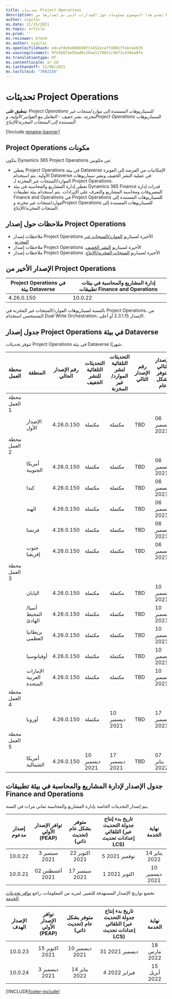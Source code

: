 ```yaml
---
title: تحديثات Project Operations
description: يقدم هذا الموضوع معلومات حول الإصدارات التي تم إصدارها من Dynamics 365 Project Operations.
author: sigitac
ms.date: 11/15/2021
ms.topic: article
ms.prod: ''
ms.reviewer: kfend
ms.author: sigitac
ms.openlocfilehash: e4cafde5e866690f31452eceffdd81ffeb14e635
ms.sourcegitcommit: 97e5887ae5bad6c26aa1179b51c9b71c434ea8fe
ms.translationtype: HT
ms.contentlocale: ar-SA
ms.lasthandoff: 12/06/2021
ms.locfileid: "7892156"
---
```

# <a name="project-operations-updates"></a>تحديثات Project Operations

_**ينطبق على:** Project Operations للسيناريوهات المستندة إلى موارد/منتجات غير مخزنة‬، نشر خفيف - التعامل مع الفواتير الأولية‬، وProject Operations للسيناريوهات المستندة إلى المنتجات المخزنة/الإنتاج_

[!include [rename-banner](~/includes/cc-data-platform-banner.md)]

## <a name="project-operations-components"></a>‏‫مكونات Project Operations

يتكون Dynamics 365 Project Operations من مكونين:

- يغطي Project Operations في بيئة Dataverse الإمكانيات من الفرصة إلى الفوترة الأولية. يتم استخدام Dataverse في عملية النشر الخفيف ونشر سيناريوهات الموارد/المنتجات غير المخزنة‬ لـ Project Operations.
- تغطي إدارة المشاريع والمحاسبة في بيئة Dynamics 365 Finance قدرات إدارة المصروفات ومحاسبة المشاريع والتعرف على الإيرادات. يتم استخدام بيئة تطبيقات Finance and Operations في Project Operations للسيناريوهات المستندة إلى موارد/منتجات غير مخزنة‬ وProject Operations للسيناريوهات المستندة إلى المنتجات المخزنة/الإنتاج.

## <a name="project-operations-release-notes"></a>ملاحظات حول إصدار Project Operations
- ملاحظات إصدار Project Operations الأخيرة لسيناريو [الموارد/المنتجات غير المخزنة‬‬‏‫](whats-new-nov-2021-resource-based.md).
- ملاحظات إصدار Project Operations الأخيرة لسيناريو [النشر الخفيف‬‬‬‏‫](../pro/whats-new/whats-new-nov-2021-lite.md).
- ملاحظات إصدار Project Operations الأخيرة لسيناريو [المنتجات المخزنة/الإنتاج‬‬‬‏‫](../prod-pma/whats-new/whats-new-oct-2021-stocked.md).

## <a name="project-operations-latest-version"></a>الإصدار الأخير من Project Operations

| Project Operations في بيئة Dataverse | إدارة المشاريع والمحاسبة في بيئات تطبيقات Finance and Operations | 
| --- | --- |
| 4.26.0.150 | 10.0.22 |

بالنسبة لسيناريوهات الموارد/المنتجات غير المخزنة في Project Operations، من المستحسن استخدام Dual Write Orchestration، الإصدار 2.3.1.15 أو أعلى.

## <a name="release-schedule-for-project-operations-on-dataverse-environment"></a>جدول إصدار Project Operations في بيئة Dataverse

تتوفر تحديثات Project Operations في بيئة Dataverse شهريًا. 

| محطة العمل | المنطقة | رقم الإصدار الحالي | التحديثات التلقائية للنشر الخفيف | التحديثات التلقائية لنشر الموارد/غير المخزنة | رقم الإصدار التالي | الإصدار التالي متوفر بشكل عام |
|-----------|-----------------------|-----------------|--------------------|---------------------|---------------------|---------------------|
| محطة العمل 1 |   &nbsp;              |    &nbsp;       | &nbsp;             |      &nbsp;         |      &nbsp;         |      &nbsp;         |
|   &nbsp;  | الإصدار الأول         |  4.26.0.150     | مكتملة           | مكتملة            | TBD                 | 06 ديسمبر 2021   |
| محطة العمل 2 |   &nbsp;              |    &nbsp;       | &nbsp;             |      &nbsp;         |      &nbsp;         |      &nbsp;         |
|   &nbsp;  | أمريكا الجنوبية         |  4.26.0.150     | مكتملة           | مكتملة            | TBD                 | 06 ديسمبر 2021   |
|   &nbsp;  | كندا                |  4.26.0.150     | مكتملة           | مكتملة            | TBD                 | 06 ديسمبر 2021   |
|   &nbsp;  | الهند                 |  4.26.0.150     | مكتملة           | مكتملة            | TBD                 | 06 ديسمبر 2021   |
|   &nbsp;  | فرنسا                |  4.26.0.150     | مكتملة           | مكتملة            | TBD                 | 06 ديسمبر 2021   |
|   &nbsp;  | جنوب إفريقيا          |  4.26.0.150     | مكتملة           | مكتملة            | TBD                 | 06 ديسمبر 2021   |
| محطة العمل 3 |      &nbsp;           |     &nbsp;      |     &nbsp;         |      &nbsp;         |      &nbsp;         |      &nbsp;         |
|   &nbsp;  | اليابان                 |  4.26.0.150     | مكتملة           | مكتملة            | TBD                 | 10 ديسمبر 2021   |
|   &nbsp;  | آسيا/المحيط الهادئ          |  4.26.0.150     | مكتملة           | مكتملة            | TBD                 | 10 ديسمبر 2021   |
|   &nbsp;  | بريطانيا العظمى         |  4.26.0.150     | مكتملة           | مكتملة            | TBD                 | 10 ديسمبر 2021   |
|   &nbsp;  | ‏‫أوقيانوسيا‬               |  4.26.0.150     | مكتملة           | مكتملة            | TBD                 | 10 ديسمبر 2021   |
|   &nbsp;  | الإمارات العربية المتحدة  |  4.26.0.150     | مكتملة           | مكتملة            | TBD                 | 10 ديسمبر 2021   |
| محطة العمل 4 |     &nbsp;            |     &nbsp;      |     &nbsp;         |      &nbsp;         |      &nbsp;         |      &nbsp;         |
|   &nbsp;  | ‏‏أوروبا                |  4.26.0.150     | مكتملة           | 10 ديسمبر 2021   | TBD                 | 17 ديسمبر 2021   |
| محطة العمل 5 |     &nbsp;            |     &nbsp;      |     &nbsp;         |      &nbsp;         |      &nbsp;         |      &nbsp;         |
|   &nbsp;  | أمريكا الشمالية         |  4.26.0.150     | 10 ديسمبر 2021  | 17 ديسمبر 2021   | TBD                 | 07 يناير 2022    |


## <a name="release-schedule-for-project-management-and-accounting-in-the-finance-and-operations-apps-environment"></a>جدول الإصدار لإدارة المشاريع والمحاسبة في بيئة تطبيقات Finance and Operations

يتم إصدار التحديثات الخاصة بإدارة المشاريع والمحاسبة ثماني مرات في السنة.

|إصدار مدعوم| توافر الإصدار الأولي (PEAP) | متوفر بشكل عام (تحديث ذاتي) | تاريخ بدء إنتاج جدولة التحديث التلقائي (عبر إعدادات تحديث LCS) |   نهاية الخدمة   |
|:---------------:|:---------------------------:|:---------------------------------:|:--------------------------------------------------------------------:|:------------------:|
|     10.0.22     |      3 سبتمبر 2021      |        22 اكتوبر 2021           |                          5 نوفمبر 2021                            | 14 يناير 2022   |
|    10.0.21      |         02 ‏‏أغسطس 2021     |           17 سبتمبر 2021      |                             1 اكتوبر 2021                          |  10 ديسمبر 2021 |


تخضع تواريخ الإصدار المستهدفة للتغيير. لمزيد من المعلومات، راجع [توافر تحديثات الخدمة](/dynamics365/fin-ops-core/fin-ops/get-started/public-preview-releases?toc=%2fdynamics365%2ffinance%2ftoc.json).

|الإصدار الهدف | توافر الإصدار الأولي (PEAP) | متوفر بشكل عام (تحديث ذاتي) | تاريخ بدء إنتاج جدولة التحديث التلقائي (عبر إعدادات تحديث LCS) |   نهاية الخدمة   |
|:---------------:|:---------------------------:|:---------------------------------:|:--------------------------------------------------------------------:|:------------------:|
|     10.0.23     |      15 اكتوبر 2021       |        10 ديسمبر 2021          |                          31 ديسمبر 2021                           | 18 مارس 2022     |
|     10.0.24     |      3 ديسمبر 2021       |        14 يناير 2022           |                          4 فبراير 2022                            | 15 أبريل 2022     |

[!INCLUDE[footer-include](../includes/footer-banner.md)]
